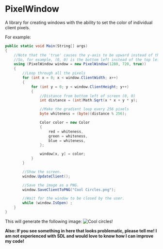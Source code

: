 # PixelWindow
A library for creating windows with the ability to set the color of individual client pixels.

For example:
```csharp
public static void Main(String[] args)
{
    //Note that the 'true' causes the y-axis to be upward instead of the usual downward. 
    //So, for example, (0, 0) is the bottom left instead of the top left.
    using (PixelWindow window = new PixelWindow(1280, 720, true))
    {
        //Loop through all the pixels
        for (int x = 0; x < window.ClientWidth; x++)
        {
            for (int y = 0; y < window.ClientHeight; y++)
            {
                //Distance from bottom left of screen (0, 0)
                int distance = (int)Math.Sqrt(x * x + y * y);

                //Make the gradient loop every 256 pixels
                byte whiteness = (byte)(distance % 256);

                Color color = new Color
                {
                    red = whiteness,
                    green = whiteness,
                    blue = whiteness,
                };

                window[x, y] = color;
            }
        }

        //Show the screen.
        window.UpdateClient();

        //Save the image as a PNG.
        window.SaveClientToPNG("Cool Circles.png");

        //Wait for the window to be closed by the user.
        while (window.IsOpen) ;
    }
}
```
This will generate the following image:
![Cool circles!](http://i.imgur.com/79inIJ8.png)

**Also: If you see something in here that looks problematic, please tell me! I am not experienced with SDL and would love to know how I can improve my code!**
